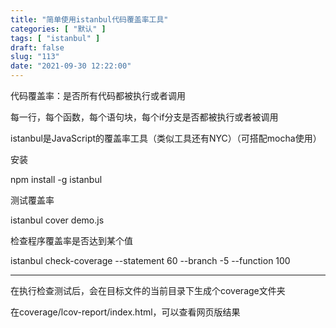```yaml
---
title: "简单使用istanbul代码覆盖率工具"
categories: [ "默认" ]
tags: [ "istanbul" ]
draft: false
slug: "113"
date: "2021-09-30 12:22:00"
---
```


代码覆盖率：是否所有代码都被执行或者调用

每一行，每个函数，每个语句块，每个if分支是否都被执行或者被调用

istanbul是JavaScript的覆盖率工具（类似工具还有NYC）（可搭配mocha使用）

安装

npm install -g istanbul

测试覆盖率

istanbul cover demo.js


检查程序覆盖率是否达到某个值

istanbul check-coverage --statement 60  --branch -5 --function 100



---


在执行检查测试后，会在目标文件的当前目录下生成个coverage文件夹

在coverage/lcov-report/index.html，可以查看网页版结果